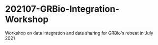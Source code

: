 # 202107-GRBio-Integration-Workshop
Workshop on data integration and data sharing for GRBio's retreat in July 2021
